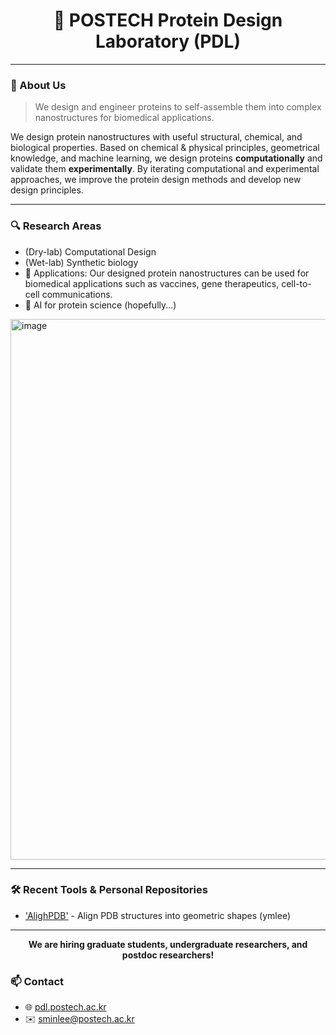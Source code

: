 <h1 align="center">🧬 POSTECH Protein Design Laboratory (PDL)</h1>

---

### 🧠 About Us

> We design and engineer proteins to self-assemble them into complex nanostructures for biomedical applications.

We design protein nanostructures with useful structural, chemical, and biological properties. Based on chemical & physical principles, geometrical knowledge, and machine learning, we design proteins **computationally** and validate them **experimentally**. By iterating computational and experimental approaches, we improve the protein design methods and develop new design principles.

---

### 🔍 Research Areas
- (Dry-lab) Computational Design
- (Wet-lab) Synthetic biology
- 🔗 Applications: 
  Our designed protein nanostructures can be used for biomedical applications such as vaccines, gene therapeutics, cell-to-cell communications. 
- 🧠 AI for protein science (hopefully...)

<img width="1280" height="865" alt="image" src="https://github.com/user-attachments/assets/6593c0da-20a3-4859-bc72-5636202d553d" />

---

### 🛠️ Recent Tools & Personal Repositories
- ['AlighPDB'](https://github.com/ymleegit/AlignPDB.git) - Align PDB structures into geometric shapes (ymlee)

---

<p align="center"><strong>We are hiring graduate students, undergraduate researchers, and postdoc researchers!</strong></p>

### 📫 Contact
- 🌐 [pdl.postech.ac.kr](https://pdl.postech.ac.kr/)
- ✉️ sminlee@postech.ac.kr
